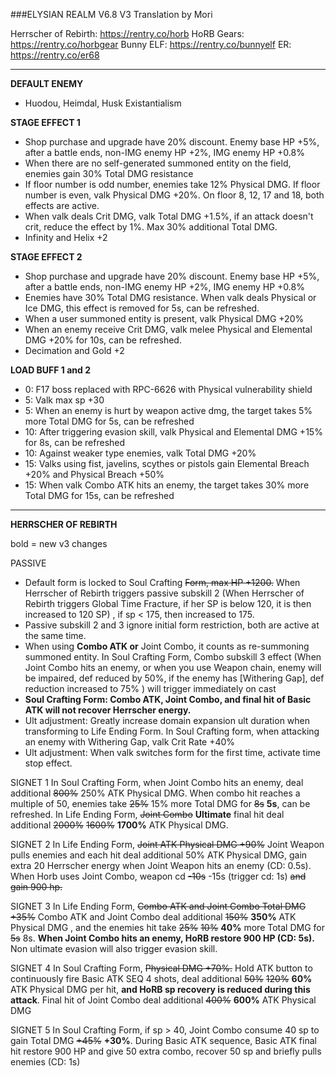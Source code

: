 ###ELYSIAN REALM V6.8 V3
Translation by Mori

Herrscher of Rebirth: https://rentry.co/horb
HoRB Gears: https://rentry.co/horbgear
Bunny ELF: https://rentry.co/bunnyelf
ER: https://rentry.co/er68

---

**DEFAULT ENEMY**
- Huodou, Heimdal, Husk Existantialism

**STAGE EFFECT 1**
- Shop purchase and upgrade have 20% discount. Enemy base HP +5%, after a battle ends, non-IMG enemy HP +2%, IMG enemy HP +0.8%
- When there are no self-generated summoned entity on the field, enemies gain 30% Total DMG resistance 
- If floor number is odd number, enemies take 12% Physical DMG. If floor number is even, valk Physical DMG +20%. On floor 8, 12, 17 and 18, both effects are active.
- When valk deals Crit DMG, valk Total DMG +1.5%, if an attack doesn't crit, reduce the effect by 1%. Max 30% additional Total DMG.
- Infinity and Helix +2

**STAGE EFFECT 2**
- Shop purchase and upgrade have 20% discount. Enemy base HP +5%, after a battle ends, non-IMG enemy HP +2%, IMG enemy HP +0.8%
- Enemies have 30% Total DMG resistance. When valk deals Physical or Ice DMG, this effect is removed for 5s, can be refreshed.
- When a user summoned entity is present, valk Physical DMG +20%
- When an enemy receive Crit DMG, valk melee Physical and Elemental DMG +20% for 10s, can be refreshed.
- Decimation and Gold +2

**LOAD BUFF 1 and 2**
- 0: F17 boss replaced with RPC-6626 with Physical vulnerability shield
- 5: Valk max sp +30
- 5: When an enemy is hurt by weapon active dmg, the target takes 5% more Total DMG for 5s, can be refreshed
- 10: After triggering evasion skill, valk Physical and Elemental DMG +15% for 8s, can be refreshed
- 10: Against weaker type enemies, valk Total DMG +20%
- 15: Valks using fist, javelins, scythes or pistols gain Elemental Breach +20% and Physical Breach +50%
- 15: When valk Combo ATK hits an enemy, the target takes 30% more Total DMG for 15s, can be refreshed

---

**HERRSCHER OF REBIRTH**

bold = new v3 changes

PASSIVE 
- Default form is locked to Soul Crafting ~~Form, max HP +1200.~~ When Herrscher of Rebirth triggers passive subskill 2 (When Herrscher of Rebirth triggers Global Time Fracture, if her SP is below 120, it is then increased to 120 SP) , if sp < 175, then increased to 175.  
- Passive subskill 2 and 3 ignore initial form restriction, both are active at the same time.
- When using **Combo ATK or** Joint Combo, it counts as re-summoning summoned entity. In Soul Crafting Form, Combo subskill 3 effect (When Joint Combo hits an enemy, or when you use Weapon chain, enemy will be impaired, def reduced by 50%, if the enemy has [Withering Gap], def reduction increased to 75% ) will trigger immediately on cast
- **Soul Crafting Form: Combo ATK, Joint Combo, and final hit of Basic ATK will not recover Herrscher energy.**
- Ult adjustment: Greatly increase domain expansion ult duration when transforming to Life Ending Form. In Soul Crafting form, when attacking an enemy with Withering Gap, valk Crit Rate +40%
- Ult adjustment: When valk switches form for the first time, activate time stop effect. 

SIGNET 1
In Soul Crafting Form, when Joint Combo hits an enemy, deal additional ~~800%~~ 250% ATK Physical DMG. When combo hit reaches a multiple of 50, enemies take ~~25%~~ 15% more Total DMG for ~~8s~~ **5s**, can be refreshed. 
In Life Ending Form, ~~Joint Combo~~ **Ultimate** final hit deal additional ~~2000%~~ ~~1600%~~ **1700%** ATK Physical DMG.

SIGNET 2
In Life Ending Form, ~~Joint ATK Physical DMG +90%~~ Joint Weapon pulls enemies and each hit deal additional 50% ATK Physical DMG, gain extra 20 Herrscher energy when Joint Weapon hits an enemy (CD: 0.5s). When Horb uses Joint Combo, weapon cd ~~-10s~~ -15s (trigger cd: 1s) ~~and gain 900 hp.~~

SIGNET 3
In Life Ending Form, ~~Combo ATK and Joint Combo Total DMG +35%~~ Combo ATK and Joint Combo deal additional ~~150%~~ **350%** ATK Physical DMG , and the enemies hit take ~~25%~~ ~~10%~~ **40%**  more Total DMG for ~~5s~~ 8s. **When Joint Combo hits an enemy, HoRB restore 900 HP (CD: 5s).** Non ultimate evasion will also trigger evasion skill.

SIGNET 4
In Soul Crafting Form, ~~Physical DMG +70%.~~ Hold ATK button to continuously fire Basic ATK SEQ 4 shots, deal additional ~~50%~~ ~~120%~~ **60%** ATK Physical DMG per hit, **and HoRB sp recovery is reduced during this attack**. Final hit of Joint Combo deal additional ~~400%~~ **600%** ATK Physical DMG

SIGNET 5
In Soul Crafting Form, if sp > 40, Joint Combo consume 40 sp to gain Total DMG ~~+45%~~ **+30%**. During Basic ATK sequence, Basic ATK final hit restore 900 HP and give 50 extra combo, recover 50 sp and briefly pulls enemies (CD: 1s)